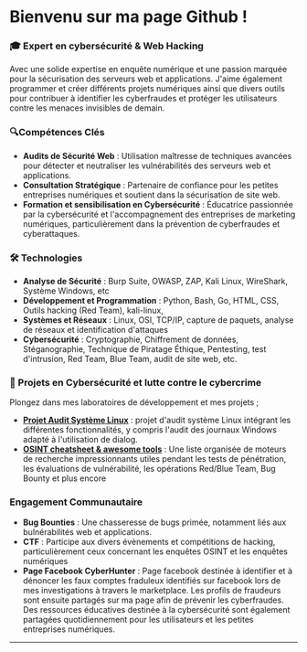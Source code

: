 # Bienvenu sur ma page Github ! 


### 🎓 **Expert en cybersécurité & Web Hacking**
Avec une solide expertise en enquête numérique et une passion marquée pour la sécurisation des serveurs web et applications. J'aime également programmer et créer différents projets numériques ainsi que divers outils pour contribuer à identifier les cyberfraudes et protéger les utilisateurs contre les menaces invisibles de demain. 

### 🔍Compétences Clés
- **Audits de Sécurité Web** : Utilisation maîtresse de techniques avancées pour détecter et neutraliser les vulnérabilités des serveurs web et applications.
- **Consultation Stratégique** : Partenaire de confiance pour les petites entreprises numériques et soutient dans la sécurisation de site web.
- **Formation et sensibilisation en Cybersécurité** : Éducatrice passionnée par la cybersécurité et l'accompagnement des entreprises de marketing numériques, particulièrement dans la prévention de cyberfraudes et cyberattaques.

### 🛠 Technologies
- **Analyse de Sécurité** : Burp Suite, OWASP, ZAP, Kali Linux, WireShark, Système Windows, etc 
- **Développement et Programmation** : Python, Bash, Go, HTML, CSS, Outils hacking (Red Team), kali-linux,   
- **Systèmes et Réseaux** : Linux, OSI, TCP/IP, capture de paquets, analyse de réseaux et identification d'attaques 
- **Cybersécurité** : Cryptographie, Chiffrement de données, Stéganographie, Technique de Piratage Éthique, Pentesting, test d'intrusion, Red Team, Blue Team, audit de site web, etc.

### 🚀 Projets en Cybersécurité et lutte contre le cybercrime 
Plongez dans mes laboratoires de développement et mes projets ; 
- [**Projet Audit Système Linux**](https://github.com/cyberhunter443/audit_linux) :  projet d'audit système Linux intégrant les différentes fonctionnalités, y compris l'audit des journaux Windows adapté à l'utilisation de dialog.
- [**OSINT cheatsheet & awesome tools**](https://github.com/cyberhunter443/cheatsheet) : Une liste organisée de moteurs de recherche impressionnants utiles pendant les tests de pénétration, les évaluations de vulnérabilité, les opérations Red/Blue Team, Bug Bounty et plus encore


### Engagement Communautaire
- **Bug Bounties** : Une chasseresse de bugs primée, notamment liés aux bulnérabilités web et applications.
- **CTF** : Participe aux divers évènements et compétitions de hacking, particulièrement ceux concernant les enquêtes OSINT et les enquêtes numériques 
- **Page Facebook CyberHunter** : Page facebook destinée à identifier et à dénoncer les faux comptes fraduleux identifiés sur facebook lors de mes investigations à travers le marketplace. Les profils de fraudeurs sont ensuite partagés sur ma page afin de prévenir les cyberfraudes. Des ressources éducatives destinée à la cybersécurité sont également partagées quotidiennement pour les utilisateurs et les petites entreprises numériques. 

---


